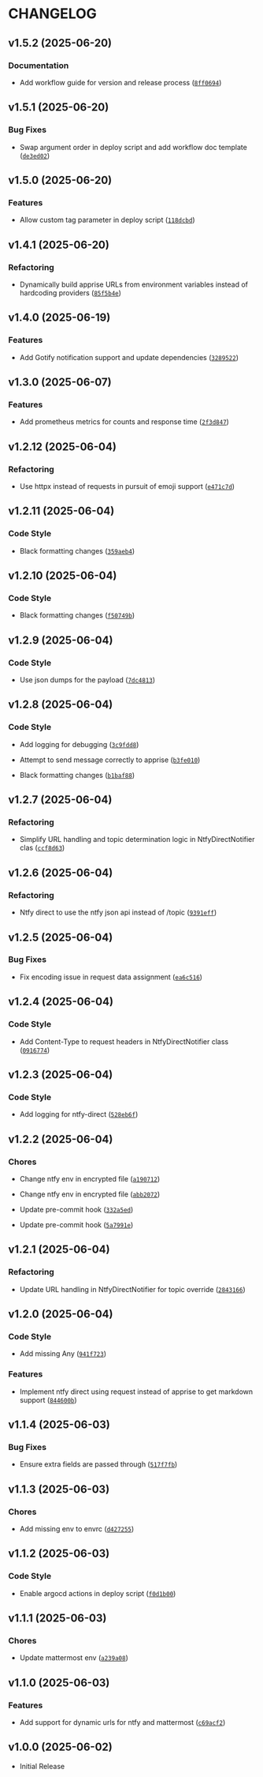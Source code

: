 # CHANGELOG

<!-- version list -->

## v1.5.2 (2025-06-20)

### Documentation

- Add workflow guide for version and release process
  ([`8ff0694`](https://github.com/timmyb824/notifiq/commit/8ff0694fc1567dc9a247016f11907eb3dddc033e))


## v1.5.1 (2025-06-20)

### Bug Fixes

- Swap argument order in deploy script and add workflow doc template
  ([`de3ed02`](https://github.com/timmyb824/notifiq/commit/de3ed02576da0078a86cd3f2bebcdc03ae0050d5))


## v1.5.0 (2025-06-20)

### Features

- Allow custom tag parameter in deploy script
  ([`118dcbd`](https://github.com/timmyb824/notifiq/commit/118dcbd225fd2f2672bb74ecc4f03a3002328a0b))


## v1.4.1 (2025-06-20)

### Refactoring

- Dynamically build apprise URLs from environment variables instead of hardcoding providers
  ([`85f5b4e`](https://github.com/timmyb824/notifiq/commit/85f5b4e451f5ca8fc75c60b65f7cfaa363898f6e))


## v1.4.0 (2025-06-19)

### Features

- Add Gotify notification support and update dependencies
  ([`3289522`](https://github.com/timmyb824/notifiq/commit/328952246b49850c58796dfb53ff8efed43ac68b))


## v1.3.0 (2025-06-07)

### Features

- Add prometheus metrics for counts and response time
  ([`2f3d847`](https://github.com/timmyb824/notifiq/commit/2f3d8473e2483655654a888226c2bfa32c4676ca))


## v1.2.12 (2025-06-04)

### Refactoring

- Use httpx instead of requests in pursuit of emoji support
  ([`e471c7d`](https://github.com/timmyb824/notifiq/commit/e471c7d12336efcf383ee45843ceca966b3f8217))


## v1.2.11 (2025-06-04)

### Code Style

- Black formatting changes
  ([`359aeb4`](https://github.com/timmyb824/notifiq/commit/359aeb42b9203a6a615690cbd606ec49a60284b7))


## v1.2.10 (2025-06-04)

### Code Style

- Black formatting changes
  ([`f50749b`](https://github.com/timmyb824/notifiq/commit/f50749bb59bf271a82e709f7f8c6a6cf60312685))


## v1.2.9 (2025-06-04)

### Code Style

- Use json dumps for the payload
  ([`7dc4813`](https://github.com/timmyb824/notifiq/commit/7dc48139bb24eb633c62bc4e2b3627c42bb1ac2e))


## v1.2.8 (2025-06-04)

### Code Style

- Add logging for debugging
  ([`3c9fdd8`](https://github.com/timmyb824/notifiq/commit/3c9fdd871d5855eca374749c7b68153de983427c))

- Attempt to send message correctly to apprise
  ([`b3fe010`](https://github.com/timmyb824/notifiq/commit/b3fe0100c4c3c055587a490ef108a0a7044463f5))

- Black formatting changes
  ([`b1baf88`](https://github.com/timmyb824/notifiq/commit/b1baf88c164a3348c3de432c8847a0fea63c0b6e))


## v1.2.7 (2025-06-04)

### Refactoring

- Simplify URL handling and topic determination logic in NtfyDirectNotifier clas
  ([`ccf8d63`](https://github.com/timmyb824/notifiq/commit/ccf8d63eb29fa272f6a15fb4cf16676bbc0e53bd))


## v1.2.6 (2025-06-04)

### Refactoring

- Ntfy direct to use the ntfy json api instead of /topic
  ([`9391eff`](https://github.com/timmyb824/notifiq/commit/9391effff0d7d275eddba17c9bf5b126bff6a33d))


## v1.2.5 (2025-06-04)

### Bug Fixes

- Fix encoding issue in request data assignment
  ([`ea6c516`](https://github.com/timmyb824/notifiq/commit/ea6c516d48e8023f1c88818b31e879577c554fda))


## v1.2.4 (2025-06-04)

### Code Style

- Add Content-Type to request headers in NtfyDirectNotifier class
  ([`0916774`](https://github.com/timmyb824/notifiq/commit/0916774d3e522f9a19b6be8048a7f9355ff175d9))


## v1.2.3 (2025-06-04)

### Code Style

- Add logging for ntfy-direct
  ([`528eb6f`](https://github.com/timmyb824/notifiq/commit/528eb6f6457492a43fae7591978d75aa9ffbae34))


## v1.2.2 (2025-06-04)

### Chores

- Change ntfy env in encrypted file
  ([`a190712`](https://github.com/timmyb824/notifiq/commit/a19071220f53222f9d7bf67dcbdf097a23668b19))

- Change ntfy env in encrypted file
  ([`abb2072`](https://github.com/timmyb824/notifiq/commit/abb20721f00866b9ffd526b140457b36a2bd00e1))

- Update pre-commit hook
  ([`332a5ed`](https://github.com/timmyb824/notifiq/commit/332a5ed81a6a13f1d2318cd2dafe983283042651))

- Update pre-commit hook
  ([`5a7991e`](https://github.com/timmyb824/notifiq/commit/5a7991e54f4899a891bb7d677ed2ca633fc31ad2))


## v1.2.1 (2025-06-04)

### Refactoring

- Update URL handling in NtfyDirectNotifier for topic override
  ([`2843166`](https://github.com/timmyb824/notifiq/commit/284316621b98eef302a7d78ddf9d5acd696989ec))


## v1.2.0 (2025-06-04)

### Code Style

- Add missing Any
  ([`941f723`](https://github.com/timmyb824/notifiq/commit/941f7234f783206030f201c4d44d02bd66c5e564))

### Features

- Implement ntfy direct using request instead of apprise to get markdown support
  ([`844600b`](https://github.com/timmyb824/notifiq/commit/844600bdb0edb7a77b3a25b8114e38453809c443))


## v1.1.4 (2025-06-03)

### Bug Fixes

- Ensure extra fields are passed through
  ([`517f7fb`](https://github.com/timmyb824/notifiq/commit/517f7fbbca5664dbf45175b9dbd2924e46c50758))


## v1.1.3 (2025-06-03)

### Chores

- Add missing env to envrc
  ([`d427255`](https://github.com/timmyb824/notifiq/commit/d4272554fc99618473505deabd5417be3229b81a))


## v1.1.2 (2025-06-03)

### Code Style

- Enable argocd actions in deploy script
  ([`f0d1b00`](https://github.com/timmyb824/notifiq/commit/f0d1b0030586ee1f02b4dbbbbc4933b4369e6810))


## v1.1.1 (2025-06-03)

### Chores

- Update mattermost env
  ([`a239a08`](https://github.com/timmyb824/notifiq/commit/a239a08f144746e2098ea38fbadb2a31881b2fbb))


## v1.1.0 (2025-06-03)

### Features

- Add support for dynamic urls for ntfy and mattermost
  ([`c69acf2`](https://github.com/timmyb824/notifiq/commit/c69acf225fa4e8a6793daf9370de7a6d1e5824b5))


## v1.0.0 (2025-06-02)

- Initial Release
